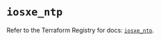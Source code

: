 # `iosxe_ntp`

Refer to the Terraform Registry for docs: [`iosxe_ntp`](https://registry.terraform.io/providers/ciscodevnet/iosxe/0.9.3/docs/resources/ntp).
